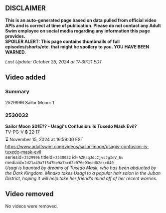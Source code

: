 ## DISCLAIMER
**This is an auto-generated page based on data pulled from official video APIs and is correct at time of publication. Please do not contact any Adult Swim employee on social media regarding any information this page provides.**  
**SPOILER ALERT: This page contains thumbnails of full episodes/shorts/etc. that might be spoilery to you. YOU HAVE BEEN WARNED.**  

_Last Update: October 25, 2024 at 17:30:21 EDT_
## Video added
### Summary
2529996 Sailor Moon: 1  
### 2530032
**Sailor Moon S01E?? - Usagi's Confusion: Is Tuxedo Mask Evil?**  
TV-PG-V 🔒 22:17  
⌛ November 15, 2024 at 16:59:00 EST  
https://www.adultswim.com/videos/sailor-moon/usagis-confusion-is-tuxedo-mask-evil  
seriesid=`2529996` titleid=`2530032` id=`AZKsqJdcCjvsJgIeV_6u` mediaid=`2d21a49a7f547be9a7bc62e076e93edd02dcc040`  
_Usagi is haunted by dreams of Tuxedo Mask, who has been abducted by the Dark Kingdom. Minako takes Usagi to a popular hair salon in the Juban District, hoping it will help take her friend's mind off of her recent worries._  
## Video removed
No videos were removed.  
